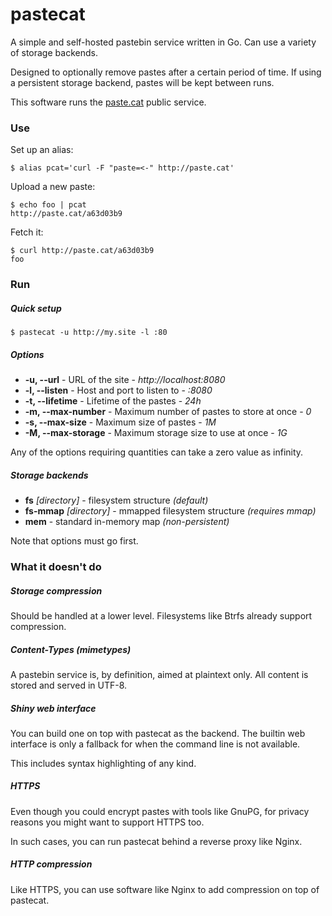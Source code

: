 # pastecat

A simple and self-hosted pastebin service written in Go. Can use a variety of
storage backends.

Designed to optionally remove pastes after a certain period of time. If using
a persistent storage backend, pastes will be kept between runs.

This software runs the [paste.cat](http://paste.cat) public service.

### Use

Set up an alias:

	$ alias pcat='curl -F "paste=<-" http://paste.cat'

Upload a new paste:

	$ echo foo | pcat
	http://paste.cat/a63d03b9

Fetch it:

	$ curl http://paste.cat/a63d03b9
	foo

### Run

##### Quick setup

	$ pastecat -u http://my.site -l :80

##### Options

* **-u, --url** - URL of the site - *http://localhost:8080*
* **-l, --listen** - Host and port to listen to - *:8080*
* **-t, --lifetime** - Lifetime of the pastes - *24h*
* **-m, --max-number** - Maximum number of pastes to store at once - *0*
* **-s, --max-size** - Maximum size of pastes - *1M*
* **-M, --max-storage** - Maximum storage size to use at once - *1G*

Any of the options requiring quantities can take a zero value as infinity.

##### Storage backends

* **fs** *[directory]* - filesystem structure *(default)*
* **fs-mmap** *[directory]* - mmapped filesystem structure *(requires mmap)*
* **mem** - standard in-memory map *(non-persistent)*

Note that options must go first.

### What it doesn't do

##### Storage compression

Should be handled at a lower level. Filesystems like Btrfs already support
compression.

##### Content-Types (mimetypes)

A pastebin service is, by definition, aimed at plaintext only. All content is
stored and served in UTF-8.

##### Shiny web interface

You can build one on top with pastecat as the backend. The builtin web
interface is only a fallback for when the command line is not available.

This includes syntax highlighting of any kind.

##### HTTPS

Even though you could encrypt pastes with tools like GnuPG, for privacy
reasons you might want to support HTTPS too.

In such cases, you can run pastecat behind a reverse proxy like Nginx.

##### HTTP compression

Like HTTPS, you can use software like Nginx to add compression on top of
pastecat.

